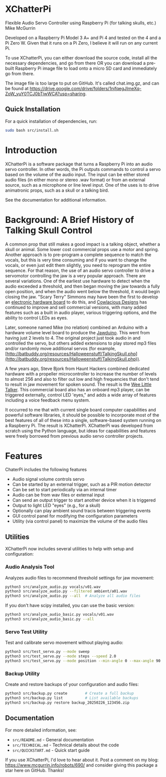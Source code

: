 # XChatterPi
Flexible Audio Servo Controller using Raspberry Pi (for talking skulls, etc.)
Mike McGurrin

Developed on a Raspberry Pi Model 3 A+ and Pi 4 and tested on the 4 and a Pi Zero W. Given that it runs on a Pi Zero, I believe it will run on any current Pi. 

To use XChatterPi, you can either download the source code, install all the necessary dependencies, and go from there OR you can download a pre-built Raspberry Pi image file to load onto a micro SD card and immediately go from there. 

The image file is too large to put on GitHub. It's called chat.img.gz, and can be found at https://drive.google.com/drive/folders/1njfqegJImeXq-ZoW_yuY0TCJ0bTiwWCA?usp=sharing.

## Quick Installation

For a quick installation of dependencies, run:
```bash
sudo bash src/install.sh
```

# Introduction

XChatterPi is a software package that turns a Raspberry Pi into an audio servo controller. In other words, the Pi outputs commands to control a servo based on the volume of the audio input. The input can be either stored audio files (in either mono or stereo .wav format) or from an external source, such as a microphone or line level input. One of the uses is to drive animatronic props, such as a skull or a talking bird.

See the documentation for additional information.

# Background: A Brief History of Talking Skull Control

A common prop that still makes a good impact is a talking object, whether a skull or animal. Some lower cost commercial props use a motor and spring. Another approach is to pre-program a complete sequence to match the vocals, but this is very time consuming and if you want to change the vocals, or even just edit them slightly, you need to reprogram the entire sequence. For that reason, the use of an audio servo controller to drive a servomotor controlling the jaw is a very popular approach. There are several variations. One of the earliest use hardware to detect when the audio exceeded a threshold, and then began moving the jaw towards a fully open position, and when the audio went below the threshold, it would begin closing the jaw. &quot;Scary Terry&quot; Simmons may have been the first to develop an [electronic hardware board](http://www.scary-terry.com/audioservo/audioservo.htm) to do this, and [Cowlacious Designs](https://www.cowlacious.com/categories/Scary-Terry-Audio-Servo-Driver/) has continued to improve and sell commercial versions, with many added features such as a built in audio player, various triggering options, and the ability to control LEDs as eyes.

Later, someone named Mike (no relation) combined an Arduino with a hardware volume level board to produce the [Jawduino](http://buttonbanger.com/?page_id=137). This went from having just 2 levels to 4. The original project just took audio in and controlled the servo, but others added extensions to play stored mp3 files and/or randomly move additional servos (for example, [http://batbuddy.org/resources/Halloweenstuff/TalkingSkull.php](http://batbuddy.org/resources/Halloweenstuff/TalkingSkull.php)).

A few years ago, Steve Bjork from Haunt Hackers combined dedicated hardware with a propeller microcontroller to increase the number of levels to almost 256 and also to filter out low and high frequencies that don&#39;t tend to result in jaw movement for spoken sound. The result is the [Wee Little Talker](http://www.haunthackers.com/weelittletalker/index.shtml). This commercial board also has an onboard mp3 player, can be triggered externally, control LED &#39;eyes,&quot; and adds a wide array of features including a voice feedback menu system.

It occurred to me that with current single board computer capabilities and powerful software libraries, it should be possible to incorporate most of the best features of all of these into a single, software-based system running on a Raspberry Pi. The result is XChatterPi. XChatterPi was developed from scratch using the Python language, but ideas for capabilities and features were freely borrowed from previous audio servo controller projects.

# Features
ChaterPi includes the following features

- Audio signal volume controls servo
- Can be started by an external trigger, such as a PIR motion detector
- Can be set to start periodically via an internal timer
- Audio can be from wav files or external input
- Can send an output trigger to start another device when it is triggered
- Output to light LED "eyes" (e.g., for a skull)
- Optionally can play ambient sound tracis between triggering events
- GUI control panel for modifying the configuration parameters
- Utility (via control panel) to maximize the volume of the audio files

## Utilities

XChatterPi now includes several utilities to help with setup and configuration:

### Audio Analysis Tool
Analyzes audio files to recommend threshold settings for jaw movement:
```bash
python3 src/analyze_audio.py vocals/v01.wav
python3 src/analyze_audio.py --filtered ambient/a01.wav
python3 src/analyze_audio.py --all  # Analyze all audio files
```

If you don't have scipy installed, you can use the basic version:
```bash
python3 src/analyze_audio_basic.py vocals/v01.wav
python3 src/analyze_audio_basic.py --all
```

### Servo Test Utility
Test and calibrate servo movement without playing audio:
```bash
python3 src/test_servo.py --mode sweep
python3 src/test_servo.py --mode steps --speed 2.0
python3 src/test_servo.py --mode position --min-angle 0 --max-angle 90
```

### Backup Utility
Create and restore backups of your configuration and audio files:
```bash
python3 src/backup.py create        # Create a full backup
python3 src/backup.py list          # List available backups
python3 src/backup.py restore backup_20250226_123456.zip
```

## Documentation

For more detailed information, see:
- `src/README.md` - General documentation
- `src/TECHNICAL.md` - Technical details about the code
- `src/QUICKSTART.md` - Quick start guide

If you use XChatterPi, I'd love to hear about it. Post a comment on my blog: https://www.mcgurrin.info/robots/690/ and consider giving this package a star here on GitHub. Thanks!

